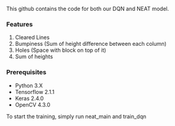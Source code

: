 This github contains the code for both our DQN and NEAT model.

### Features
1. Cleared Lines
2. Bumpiness (Sum of height difference between each column)
3. Holes (Space with block on top of it)
4. Sum of heights

### Prerequisites
* Python 3.X
* Tensorflow 2.1.1
* Keras 2.4.0
* OpenCV 4.3.0

To start the training, simply run neat_main and train_dqn
 
